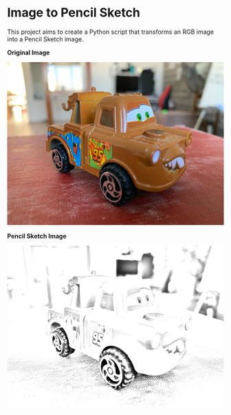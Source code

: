 # Image to Pencil Sketch

This project aims to create a Python script that transforms an RGB image into a Pencil Sketch image.

**Original Image**

![RBG image](images/car.png)

**Pencil Sketch Image**

![Pencil Image](images/car_sketch.png)


